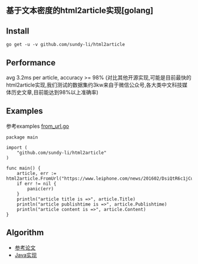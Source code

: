 ## 基于文本密度的html2article实现[golang] 

## Install
	go get -u -v github.com/sundy-li/html2article


## Performance
  avg 3.2ms per article, accuracy >= 98% (对比其他开源实现,可能是目前最快的html2article实现,我们测试的数据集约3kw来自于微信公众号,各大类中文科技媒体历史文章,目前能达到98%以上准确率)


## Examples
参考examples
[from_url.go][1]

	
	package main

	import (
		"github.com/sundy-li/html2article"
	)

	func main() {
		article, err := html2article.FromUrl("https://www.leiphone.com/news/201602/DsiQtR6c1jCu7iwA.html")
		if err != nil {
			panic(err)
		}
		println("article title is =>", article.Title)
		println("article publishtime is =>", article.Publishtime)
		println("article content is =>", article.Content)
	}




## Algorithm
- [参考论文][2]
- [Java实现][3]


[1]: https://github.com/sundy-li/html2article/blob/master/examples/from_url.go
[2]: http://cea.ceaj.org/CN/10.3778/j.issn.1002-8331.2010.20.001#
[3]: https://github.com/CrawlScript/WebCollector
 
